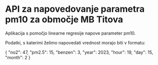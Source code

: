 <h1>API za napovedovanje parametra pm10 za območje MB Titova</h1>

Aplikacija s pomočjo linearne regresije napove parameter pm10.
<div>Podatki, s katerimi želimo napovedati vrednost morajo biti v formatu:
</p>{
    "no2": 47,
    "pm2.5": 15,
    "benzen": 3,
    "year": 2023,
    "hour": 19,
    "day": 15,
    "month": 2
}
</div>

